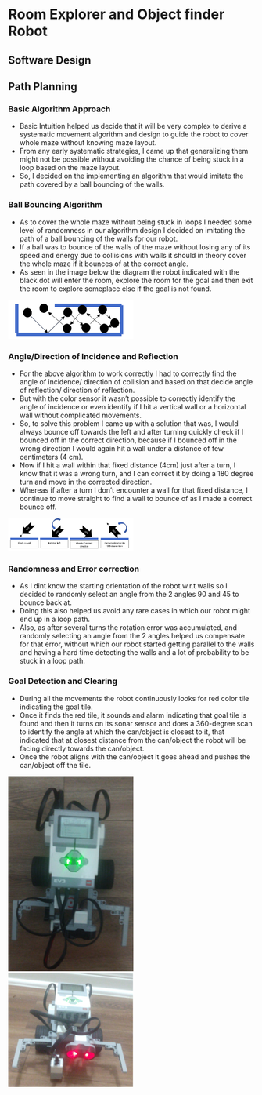 # Room Explorer and Object finder Robot

## Software Design

## Path Planning
### Basic Algorithm Approach
* Basic Intuition helped us decide that it will be very complex to derive a systematic movement algorithm and design to guide the robot to cover whole maze without knowing maze layout.
* From any early systematic strategies, I came up that generalizing them might not be possible without avoiding the chance of being stuck in a loop based on the maze layout.
* So, I decided on the implementing an algorithm that would imitate the path covered by a ball bouncing of the walls.

### Ball Bouncing Algorithm
* As to cover the whole maze without being stuck in loops I needed some level of randomness in our algorithm design I decided on imitating the path of a ball bouncing of the walls for our robot.
* If a ball was to bounce of the walls of the maze without losing any of its speed and energy due to collisions with walls it should in theory cover the whole maze if it bounces of at the correct angle.
* As seen in the image below the diagram the robot indicated with the black dot will enter the room, explore the room for the goal and then exit the room to explore someplace else if the goal is not found.
<img src="images/ball_bounce.png" width="256">

### Angle/Direction of Incidence and Reflection
* For the above algorithm to work correctly I had to correctly find the angle of incidence/ direction of collision and based on that decide angle of reflection/ direction of reflection.
* But with the color sensor it wasn’t possible to correctly identify the angle of incidence or even identify if I hit a vertical wall or a horizontal wall without complicated movements.
* So, to solve this problem I came up with a solution that was, I would always bounce off towards the left and after turning quickly check if I bounced off in the correct direction, because if I bounced off in the wrong direction I would again hit a wall under a distance of few centimeters (4 cm).
* Now if I hit a wall within that fixed distance (4cm) just after a turn, I know that it was a wrong turn, and I can correct it by doing a 180 degree turn and move in the corrected direction.
* Whereas if after a turn I don’t encounter a wall for that fixed distance, I continue to move straight to find a wall to bounce of as I made a correct bounce off.
<img src="images/wall_rotate.png" width="256">

### Randomness and Error correction
* As I dint know the starting orientation of the robot w.r.t walls so I decided to randomly select an angle from the 2 angles 90 and 45 to bounce back at.
* Doing this also helped us avoid any rare cases in which our robot might end up in a loop path.
* Also, as after several turns the rotation error was accumulated, and randomly selecting an angle from the 2 angles helped us compensate for that error, without which our robot started getting parallel to the walls and having a hard time detecting the walls and a lot of probability to be stuck in a loop path.

### Goal Detection and Clearing
* During all the movements the robot continuously looks for red color tile indicating the goal tile.
* Once it finds the red tile, it sounds and alarm indicating that goal tile is found and then it turns on its sonar sensor and does a 360-degree scan to identify the angle at which the can/object is closest to it, that indicated that at closest distance from the can/object the robot will be facing directly towards the can/object.
* Once the robot aligns with the can/object it goes ahead and pushes the can/object off the tile.

<img src="images/robot_picture1.png" width="256">

<img src="images/robot_picture2.png" width="256">
